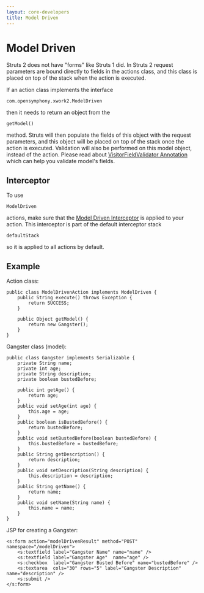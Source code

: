 ```yaml
---
layout: core-developers
title: Model Driven
---
```


# Model Driven

Struts 2 does not have "forms" like Struts 1 did\. In Struts 2 request parameters are bound directly to fields in the actions class, and this class is placed on top of the stack when the action is executed\.

If an action class implements the interface 

~~~~~~~
com.opensymphony.xwork2.ModelDriven
~~~~~~~
 then it needs to return an object from the 

~~~~~~~
getModel()
~~~~~~~
 method\. Struts will then populate the fields of this object with the request parameters, and this object will be placed on top of the stack once the action is executed\. Validation will also be performed on this model object, instead of the action\. Please read about [VisitorFieldValidator Annotation](visitor-field-validator-annotation.html) which can help you validate model's fields\.

## Interceptor

To use 

~~~~~~~
ModelDriven
~~~~~~~
 actions, make sure that the [Model Driven Interceptor](model-driven-interceptor.html) is applied to your action\. This interceptor is part of the default interceptor stack 

~~~~~~~
defaultStack
~~~~~~~
 so it is applied to all actions by default\.

## Example

Action class:


~~~~~~~
public class ModelDrivenAction implements ModelDriven { 
    public String execute() throws Exception {
        return SUCCESS;
    }

    public Object getModel() {
        return new Gangster();
    }
}

~~~~~~~

Gangster class (model):


~~~~~~~
public class Gangster implements Serializable {
    private String name;
    private int age;
    private String description;
    private boolean bustedBefore;

    public int getAge() {
        return age;
    }
    public void setAge(int age) {
        this.age = age;
    }
    public boolean isBustedBefore() {
        return bustedBefore;
    }
    public void setBustedBefore(boolean bustedBefore) {
        this.bustedBefore = bustedBefore;
    }
    public String getDescription() {
        return description;
    }
    public void setDescription(String description) {
        this.description = description;
    }
    public String getName() {
        return name;
    }
    public void setName(String name) {
        this.name = name;
    }
}

~~~~~~~

JSP for creating a Gangster:


~~~~~~~
<s:form action="modelDrivenResult" method="POST" namespace="/modelDriven">   
    <s:textfield label="Gangster Name" name="name" />
    <s:textfield label="Gangster Age"  name="age" />
    <s:checkbox  label="Gangster Busted Before" name="bustedBefore" />
    <s:textarea  cols="30" rows="5" label="Gangster Description" name="description" />           
    <s:submit />
</s:form>

~~~~~~~
